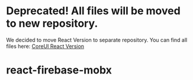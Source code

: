 # Deprecated! All files will be moved to new repository.

We decided to move React Version to separate repository. You can find all files here: [CoreUI React Version](https://github.com/mrholek/CoreUI-React)
# react-firebase-mobx
